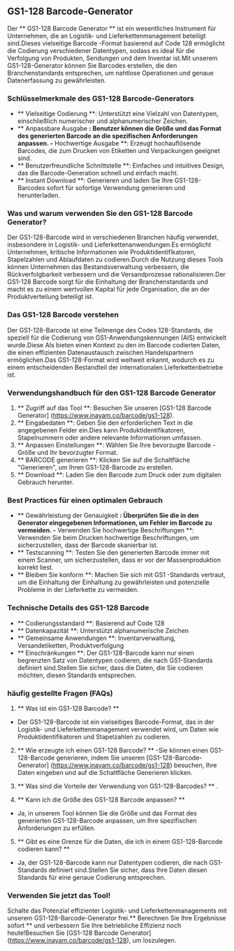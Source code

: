 ## GS1-128 Barcode-Generator

Der ** GS1-128 Barcode Generator ** ist ein wesentliches Instrument für Unternehmen, die an Logistik- und Lieferkettenmanagement beteiligt sind.Dieses vielseitige Barcode -Format basierend auf Code 128 ermöglicht die Codierung verschiedener Datentypen, sodass es ideal für die Verfolgung von Produkten, Sendungen und dem Inventar ist.Mit unserem GS1-128-Generator können Sie Barcodes erstellen, die den Branchenstandards entsprechen, um nahtlose Operationen und genaue Datenerfassung zu gewährleisten.

### Schlüsselmerkmale des GS1-128 Barcode-Generators
- ** Vielseitige Codierung **: Unterstützt eine Vielzahl von Datentypen, einschließlich numerischer und alphanumerischer Zeichen.
- ** Anpassbare Ausgabe **: Benutzer können die Größe und das Format des generierten Barcode an die spezifischen Anforderungen anpassen.
-** Hochwertige Ausgabe **: Erzeugt hochauflösende Barcodes, die zum Drucken von Etiketten und Verpackungen geeignet sind.
- ** Benutzerfreundliche Schnittstelle **: Einfaches und intuitives Design, das die Barcode-Generation schnell und einfach macht.
- ** Instant Download **: Generieren und laden Sie Ihre GS1-128-Barcodes sofort für sofortige Verwendung generieren und herunterladen.

### Was und warum verwenden Sie den GS1-128 Barcode Generator?
Der GS1-128-Barcode wird in verschiedenen Branchen häufig verwendet, insbesondere in Logistik- und Lieferkettenanwendungen.Es ermöglicht Unternehmen, kritische Informationen wie Produktidentifikatoren, Stapelzahlen und Ablaufdaten zu codieren.Durch die Nutzung dieses Tools können Unternehmen das Bestandsverwaltung verbessern, die Rückverfolgbarkeit verbessern und die Versandprozesse rationalisieren.Der GS1-128 Barcode sorgt für die Einhaltung der Branchenstandards und macht es zu einem wertvollen Kapital für jede Organisation, die an der Produktverteilung beteiligt ist.

### Das GS1-128 Barcode verstehen
Der GS1-128-Barcode ist eine Teilmenge des Codes 128-Standards, die speziell für die Codierung von GS1-Anwendungskennungen (AIS) entwickelt wurde.Diese AIs bieten einen Kontext zu den im Barcode codierten Daten, die einen effizienten Datenaustausch zwischen Handelspartnern ermöglichen.Das GS1-128-Format wird weltweit erkannt, wodurch es zu einem entscheidenden Bestandteil der internationalen Lieferkettenbetriebe ist.

### Verwendungshandbuch für den GS1-128 Barcode Generator
1. ** Zugriff auf das Tool **: Besuchen Sie unseren [GS1-128 Barcode Generator] (https://www.inayam.co/barcode/gs1-128).
2. ** Eingabedaten **: Geben Sie den erforderlichen Text in die angegebenen Felder ein.Dies kann Produktidentifikatoren, Stapelnummern oder andere relevante Informationen umfassen.
3. ** Anpassen Einstellungen **: Wählen Sie Ihre bevorzugte Barcode -Größe und Ihr bevorzugter Format.
4. ** BARCODE generieren **: Klicken Sie auf die Schaltfläche "Generieren", um Ihren GS1-128-Barcode zu erstellen.
5. ** Download **: Laden Sie den Barcode zum Druck oder zum digitalen Gebrauch herunter.

### Best Practices für einen optimalen Gebrauch
- ** Gewährleistung der Genauigkeit **: Überprüfen Sie die in den Generator eingegebenen Informationen, um Fehler im Barcode zu vermeiden.
-** Verwenden Sie hochwertige Beschriftungen **: Verwenden Sie beim Drucken hochwertige Beschriftungen, um sicherzustellen, dass der Barcode skanierbar ist.
- ** Testscanning **: Testen Sie den generierten Barcode immer mit einem Scanner, um sicherzustellen, dass er vor der Massenproduktion korrekt liest.
- ** Bleiben Sie konform **: Machen Sie sich mit GS1 -Standards vertraut, um die Einhaltung der Einhaltung zu gewährleisten und potenzielle Probleme in der Lieferkette zu vermeiden.

### Technische Details des GS1-128 Barcode
- ** Codierungsstandard **: Basierend auf Code 128
- ** Datenkapazität **: Unterstützt alphanumerische Zeichen
- ** Gemeinsame Anwendungen **: Inventarverwaltung, Versandetiketten, Produktverfolgung
- ** Einschränkungen **: Der GS1-128-Barcode kann nur einen begrenzten Satz von Datentypen codieren, die nach GS1-Standards definiert sind.Stellen Sie sicher, dass die Daten, die Sie codieren möchten, diesen Standards entsprechen.

### häufig gestellte Fragen (FAQs)

1. ** Was ist ein GS1-128 Barcode? **
- Der GS1-128-Barcode ist ein vielseitiges Barcode-Format, das in der Logistik- und Lieferkettenmanagement verwendet wird, um Daten wie Produktidentifikatoren und Stapelzahlen zu codieren.

2. ** Wie erzeugte ich einen GS1-128 Barcode? **
-Sie können einen GS1-128-Barcode generieren, indem Sie unseren [GS1-128-Barcode-Generator] (https://www.inayam.co/barcode/gs1-128) besuchen, Ihre Daten eingeben und auf die Schaltfläche Generieren klicken.

3. ** Was sind die Vorteile der Verwendung von GS1-128-Barcodes? **
.

4. ** Kann ich die Größe des GS1-128 Barcode anpassen? **
- Ja, in unserem Tool können Sie die Größe und das Format des generierten GS1-128-Barcode anpassen, um Ihre spezifischen Anforderungen zu erfüllen.

5. ** Gibt es eine Grenze für die Daten, die ich in einem GS1-128-Barcode codieren kann? **
- Ja, der GS1-128-Barcode kann nur Datentypen codieren, die nach GS1-Standards definiert sind.Stellen Sie sicher, dass Ihre Daten diesen Standards für eine genaue Codierung entsprechen.

### Verwenden Sie jetzt das Tool!
Schalte das Potenzial effizienter Logistik- und Lieferkettenmanagements mit unserem GS1-128-Barcode-Generator frei.** Berechnen Sie Ihre Ergebnisse sofort ** und verbessern Sie Ihre betriebliche Effizienz noch heute!Besuchen Sie [GS1-128 Barcode Generator] (https://www.inayam.co/barcode/gs1-128), um loszulegen.